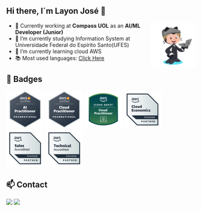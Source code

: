 ## Hi there, I´m Layon José 👋 

<img src="assets/octocat.png" align="right" width="120">

- 💼 Currently working at **Compass UOL** as an **AI/ML Developer (Junior)**
- 🔭 I’m currently studying Information System at Universidade Federal do Espírito Santo(UFES)
- 🌱 I’m currently learning cloud AWS
- 📚 Most used languages: [Click Here](https://ionicabizau.github.io/github-profile-languages/?user=Layonj3000)

## 🏅 Badges

[<img src="badges/aws-certified-ai-practitioner.png" width="100">](https://www.credly.com/earner/earned/badge/5850cd9e-5d6c-4a19-b51c-badc202bf0d2)
[<img src="badges/aws-certified-cloud-practitioner.png" width="100">](https://www.credly.com/earner/earned/badge/09abd6d9-058a-4456-9e9d-07b2674f54d7)
[<img src="badges/aws-cloud-quest-cloud-practitioner.png" width="100">](https://www.credly.com/earner/earned/badge/ae3c86f6-80ad-489f-866b-9ef6c69b4ede)
[<img src="badges/aws-partner-cloud-economics-essentials.png" width="100">](https://www.credly.com/earner/earned/badge/fa2ebfef-33b2-46d6-9096-3b15bdac6b00)
[<img src="badges/aws-partner-sales-accreditation.png" width="100">](https://www.credly.com/earner/earned/badge/0ff1c2bc-5db7-415b-bbb2-582b1a51b18e)
[<img src="badges/aws-partner-technical-accredited.png" width="100">](https://www.credly.com/earner/earned/badge/662f634f-3e17-4ad8-873f-b499884e0abc)


## 📫 Contact
<div>
<a href = "mailto:layonjp300@gmail.com"><img loading="lazy" src="https://img.shields.io/badge/Gmail-D14836?style=for-the-badge&logo=gmail&logoColor=white" target="_blank"></a>
<a href="https://www.linkedin.com/in/layonjose" target="_blank"><img loading="lazy" src="https://img.shields.io/badge/-LinkedIn-%230077B5?style=for-the-badge&logo=linkedin&logoColor=white" target="_blank"></a>   
</div>

